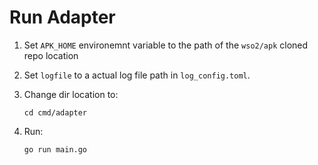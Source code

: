 # Run Adapter

1. Set `APK_HOME` environemnt variable to the path of the `wso2/apk` cloned repo location 

2. Set `logfile` to a actual log file path in `log_config.toml`.

3. Change dir location to:
    ```
    cd cmd/adapter
    ```
4. Run:
    ```
    go run main.go
    ```
